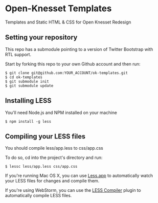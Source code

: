 # Open-Knesset Templates

Templates and Static HTML & CSS for Open Knesset Redesign

## Setting your repository

This repo has a submodule pointing to a version of Twitter Bootstrap with RTL support.

Start by forking this repo to your own Github account and then run:
```
$ git clone git@github.com:YOUR_ACCOUNT/ok-templates.git
$ cd ok-templates
$ git submodule init
$ git submodule update
```

## Installing LESS

You'll need Node.js and NPM installed on your machine

```
$ npm install -g less
```

## Compiling your LESS files

You should compile less/app.less to css/app.css

To do so, cd into the project's directory and run:

```
$ lessc less/app.less css/app.css
```

If you're running Mac OS X, you can use [Less.app](http://incident57.com/less/) to automatically watch your LESS files for changes and compile them.

If you're using WebStorm, you can use the [LESS Compiler](http://plugins.intellij.net/plugin?pr=idea&pluginId=7059) plugin to automatically compile LESS files.
